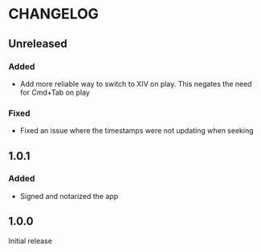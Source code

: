 # CHANGELOG

## Unreleased

### Added

- Add more reliable way to switch to XIV on play. This negates the need for
  Cmd+Tab on play

### Fixed

- Fixed an issue where the timestamps were not updating when seeking

## 1.0.1

### Added

- Signed and notarized the app

## 1.0.0

Initial release

